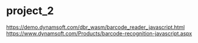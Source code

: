 # project_2

https://demo.dynamsoft.com/dbr_wasm/barcode_reader_javascript.html
https://www.dynamsoft.com/Products/barcode-recognition-javascript.aspx

